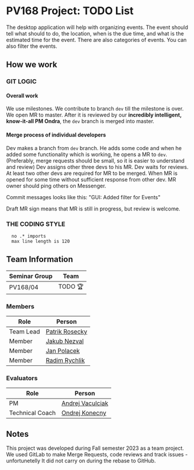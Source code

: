 # PV168 Project: TODO List

The desktop application will help with organizing events. The event should tell what should to do, the location, when is
the due time, and what is the estimated time for the event. There are also categories of events. You can also filter the
events.

## How we work

### GIT LOGIC

#### Overall work

We use milestones. We contribute to branch ``dev`` till the milestone is over. We open MR to master. After it is
reviewed by our **incredibly intelligent, know-it-all PM Ondra**, the ``dev`` branch is merged into master.

#### Merge process of individual developers

Dev makes a branch from ``dev`` branch. He adds some code and when he added some functionality which is working, he
opens a MR to ``dev``.
(Preferably, merge requests should be small, so it is easier to understand and review)
Dev assigns other three devs to his MR. Dev waits for reviews. At least two other devs are required for MR to be merged.
When MR is opened for some time without sufficient response from other dev. MR owner should ping others on Messenger.

Commit messages looks like this: "GUI: Added filter for Events"

Draft MR sign means that MR is still in progress, but review is welcome.

### THE CODING STYLE

      no .* imports
      max line length is 120

## Team Information

| Seminar Group | Team    |
|---------------|---------|
| PV168/04      | TODO 🏆 |

### Members

| Role      | Person                                                 |
|-----------|--------------------------------------------------------|
| Team Lead | [Patrik Rosecky](https://is.muni.cz/auth/osoba/525015) |
| Member    | [Jakub Nezval](https://is.muni.cz/auth/osoba/525004)   | <!--- FIXME: fill in the name and UCO -->
| Member    | [Jan Polacek](https://is.muni.cz/auth/osoba/536681)    | <!--- FIXME: fill in the name and UCO -->
| Member    | [Radim Rychlik](https://is.muni.cz/auth/osoba/514233)  | <!--- FIXME: fill in the name and UCO -->

### Evaluators

| Role            | Person                                                   |
|-----------------|----------------------------------------------------------|
| PM              | [Andrej Vaculciak](https://is.muni.cz/auth/osoba/248487) | 
| Technical Coach | [Ondrej Konecny](https://is.muni.cz/auth/osoba/248483)   | 

## Notes
This project was developed during Fall semester 2023 as a team project. 
We used GitLab to make Merge Requests, code reviews and track issues - unfortunetelly It did not carry on during the rebase to GitHub.

